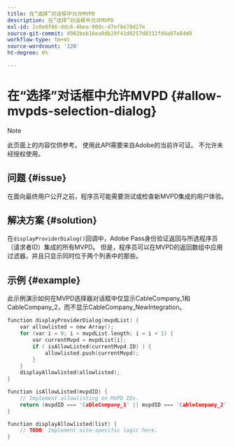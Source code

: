 ```yaml
---
title: 在“选择”对话框中允许MVPD
description: 在“选择”对话框中允许MVPD
exl-id: 2c0e0f06-ddc6-4bea-90dc-d7ef8e78d27e
source-git-commit: d982beb16ea0db29f41d0257d8332fd4a07a84d8
workflow-type: tm+mt
source-wordcount: '128'
ht-degree: 0%

---
```


# 在“选择”对话框中允许MVPD {#allow-mvpds-selection-dialog}

>[!NOTE]
>
>此页面上的内容仅供参考。 使用此API需要来自Adobe的当前许可证。 不允许未经授权使用。

## 问题 {#issue}

在面向最终用户公开之前，程序员可能需要测试或检查新MVPD集成的用户体验。

## 解决方案 {#solution}

在`displayProviderDialog()`回调中，Adobe Pass身份验证返回与所选程序员（请求者ID）集成的所有MVPD。 但是，程序员可以在MVPD的返回数组中应用过滤器，并且只显示同时位于两个列表中的那些。

## 示例 {#example}

此示例演示如何在MVPD选择器对话框中仅显示CableCompany_1和CableCompany_2，而不显示CableCompany_NewIntegration。

```C
function displayProviderDialog(mvpdList) {
    var allowlisted = new Array();
    for (var i = 0; i < mvpdList.length; i = i + 1) {
        var currentMvpd = mvpdList[i];
        if ( isAllowListed(currentMvpd.ID) ) {
            allowlisted.push(currentMvpd);
        }
    }
    displayAllowlisted(allowlisted);
}

function isAllowListed(mvpdID) {
    // Implement allowlisting on MVPD IDs.
    return (mvpdID === 'CableCompany_1' || mvpdID === 'CableCompany_2');
}

function displayAllowlisted(list) {
    // TODO: Implement site-specific logic here.
}
```

<!--
**Related Information**
* [Prevent MVPDs from appearing in the Selection Dialog](/help/authentication/prevent-mvpd-selectn-dialog.md)
* **Code Samples**
* [Programmer integration guide](/help/authentication/programmer-integration-guide-overview.md)
-->
